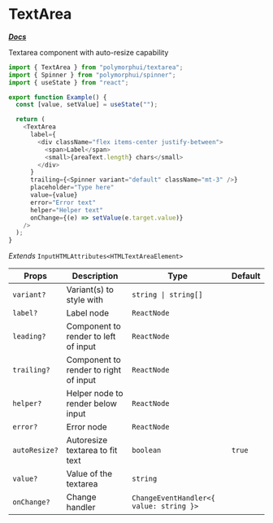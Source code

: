# TextArea

[**_Docs_**](../README.md)

Textarea component with auto-resize capability

```typescript jsx
import { TextArea } from "polymorphui/textarea";
import { Spinner } from "polymorphui/spinner";
import { useState } from "react";

export function Example() {
  const [value, setValue] = useState("");

  return (
    <TextArea
      label={
        <div className="flex items-center justify-between">
          <span>Label</span>
          <small>{areaText.length} chars</small>
        </div>
      }
      trailing={<Spinner variant="default" className="mt-3" />}
      placeholder="Type here"
      value={value}
      error="Error text"
      helper="Helper text"
      onChange={(e) => setValue(e.target.value)}
    />
  );
}
```

_Extends_ `InputHTMLAttributes<HTMLTextAreaElement>`

| Props         | Description                           | Type                                    | Default |
|---------------|---------------------------------------|-----------------------------------------|---------|
| `variant?`    | Variant(s) to style with              | `string \| string[]`                    |         |
| `label?`      | Label node                            | `ReactNode`                             |         |
| `leading?`    | Component to render to left of input  | `ReactNode`                             |         |
| `trailing?`   | Component to render to right of input | `ReactNode`                             |         |
| `helper?`     | Helper node to render below input     | `ReactNode`                             |         |
| `error?`      | Error node                            | `ReactNode`                             |         |
| `autoResize?` | Autoresize textarea to fit text       | `boolean`                               | `true`  |
| `value?`      | Value of the textarea                 | `string`                                |         |
| `onChange?`   | Change handler                        | `ChangeEventHandler<{ value: string }>` |         |
